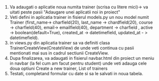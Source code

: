 1. Va adaugati o aplicatie noua numita trainer (scrisa cu litere mici)-> va uitati peste pasii "Adaugare unei aplicatii
   noi in proiect"
2. Veti defini in aplicatia trainer in fisierul models.py un nou model numit Trainer (first_name-> charfield(20),
   last_name -> chardfield(20), course -> charfield(40), email-> emailfield(40), department -> charfield , active ->
   boolean(default=True), created_at -> datetimefield, updated_at - > datetimefield).
3. in views.py din aplicatia trainer sa va definiti clasa TrainerCreateView(CreateView) de unde veti continua cu pasii
   mentionati mai sus in cadrul sectiunii CreateView.
4. Dupa finalizarea, va adaugati in fisierul navbar.html din proiect un meniu in navbar (la fel cum am facut pentru
   student) unde veti adauga cele doua optiuni
   Create a new trainer, List of trainers
5. Testati, completand formular cu date si sa le salvati in noua tabela.